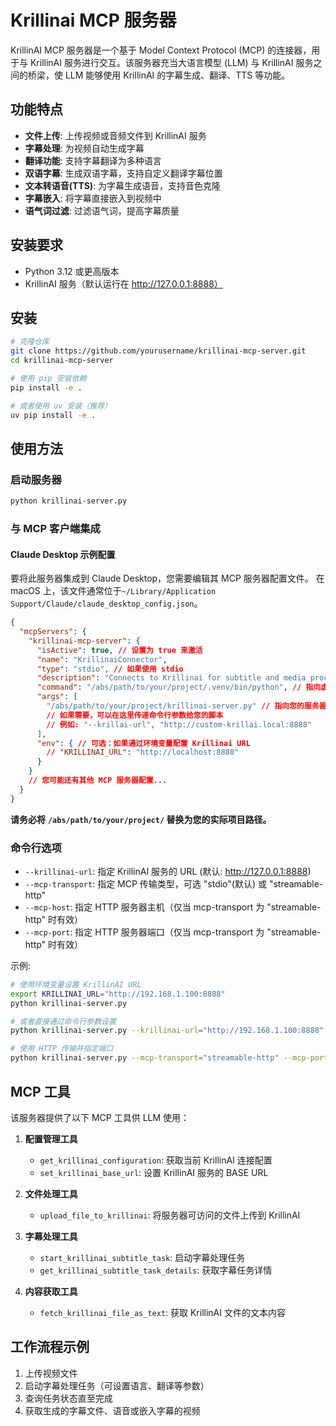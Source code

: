 # Krillinai MCP 服务器

KrillinAI MCP 服务器是一个基于 Model Context Protocol (MCP) 的连接器，用于与 KrillinAI 服务进行交互。该服务器充当大语言模型 (LLM) 与 KrillinAI 服务之间的桥梁，使 LLM 能够使用 KrillinAI 的字幕生成、翻译、TTS 等功能。

## 功能特点

- **文件上传**: 上传视频或音频文件到 KrillinAI 服务
- **字幕处理**: 为视频自动生成字幕
- **翻译功能**: 支持字幕翻译为多种语言
- **双语字幕**: 生成双语字幕，支持自定义翻译字幕位置
- **文本转语音(TTS)**: 为字幕生成语音，支持音色克隆
- **字幕嵌入**: 将字幕直接嵌入到视频中
- **语气词过滤**: 过滤语气词，提高字幕质量

## 安装要求

- Python 3.12 或更高版本
- KrillinAI 服务（默认运行在 http://127.0.0.1:8888）

## 安装

```bash
# 克隆仓库
git clone https://github.com/yourusername/krillinai-mcp-server.git
cd krillinai-mcp-server

# 使用 pip 安装依赖
pip install -e .

# 或者使用 uv 安装（推荐）
uv pip install -e .
```

## 使用方法

### 启动服务器

```bash
python krillinai-server.py
```

### 与 MCP 客户端集成

#### Claude Desktop 示例配置

要将此服务器集成到 Claude Desktop，您需要编辑其 MCP 服务器配置文件。 在 macOS 上，该文件通常位于`~/Library/Application Support/Claude/claude_desktop_config.json`。

```json
{
  "mcpServers": {
    "krillinai-mcp-server": {
      "isActive": true, // 设置为 true 来激活
      "name": "KrillinaiConnector", 
      "type": "stdio", // 如果使用 stdio
      "description": "Connects to Krillinai for subtitle and media processing.",
      "command": "/abs/path/to/your/project/.venv/bin/python", // 指向虚拟环境中的 Python 解释器
      "args": [
        "/abs/path/to/your/project/krillinai-server.py" // 指向您的服务器脚本
        // 如果需要，可以在这里传递命令行参数给您的脚本
        // 例如: "--krillai-url", "http://custom-krillai.local:8888"
      ],
      "env": { // 可选：如果通过环境变量配置 Krillinai URL
        // "KRILLINAI_URL": "http://localhost:8888"
      }
    }
    // 您可能还有其他 MCP 服务器配置...
  }
}
```

**请务必将** **`/abs/path/to/your/project/` 替换为您的实际项目路径。**

### 命令行选项

- `--krillinai-url`: 指定 KrillinAI 服务的 URL (默认: http://127.0.0.1:8888)
- `--mcp-transport`: 指定 MCP 传输类型，可选 "stdio"(默认) 或 "streamable-http"
- `--mcp-host`: 指定 HTTP 服务器主机（仅当 mcp-transport 为 "streamable-http" 时有效）
- `--mcp-port`: 指定 HTTP 服务器端口（仅当 mcp-transport 为 "streamable-http" 时有效）

示例:

```bash
# 使用环境变量设置 KrillinAI URL
export KRILLINAI_URL="http://192.168.1.100:8888"
python krillinai-server.py

# 或者直接通过命令行参数设置
python krillinai-server.py --krillinai-url="http://192.168.1.100:8888"

# 使用 HTTP 传输并指定端口
python krillinai-server.py --mcp-transport="streamable-http" --mcp-port=8001
```

## MCP 工具

该服务器提供了以下 MCP 工具供 LLM 使用：

1. **配置管理工具**

   - `get_krillinai_configuration`: 获取当前 KrillinAI 连接配置
   - `set_krillinai_base_url`: 设置 KrillinAI 服务的 BASE URL
2. **文件处理工具**

   - `upload_file_to_krillinai`: 将服务器可访问的文件上传到 KrillinAI
3. **字幕处理工具**

   - `start_krillinai_subtitle_task`: 启动字幕处理任务
   - `get_krillinai_subtitle_task_details`: 获取字幕任务详情
4. **内容获取工具**

   - `fetch_krillinai_file_as_text`: 获取 KrillinAI 文件的文本内容

## 工作流程示例

1. 上传视频文件
2. 启动字幕处理任务（可设置语言、翻译等参数）
3. 查询任务状态直至完成
4. 获取生成的字幕文件、语音或嵌入字幕的视频
